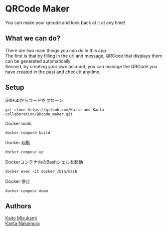 # QRCode Maker
You can make your qrcode and look back at it at any time!

## What we can do?
There are two main things you can do in this app.\
The first is that by filling in the url and message, QRCode that displays them can be generated automatically.\
Second, by creating your own account, you can manage the QRCode you have created in the past and check it anytime.

## Setup

GitHubからコードをクローン
```
git clone https://github.com/Kaito-and-Kanta-collaboration/QRcode_maker.git
```

Docker build
```
docker-compose build
```

Docker 起動
```
docker-compose up
```

Dockerコンテナ内のBashシェルを起動
```
docker exec -it docker /bin/bash
```

Docker 停止
```
docker-compose down
```

## Authors
[Kaito Misukami](https://github.com/KaitoMizukami)\
[Kanta Nakamura](https://github.com/KantaNakamura)
